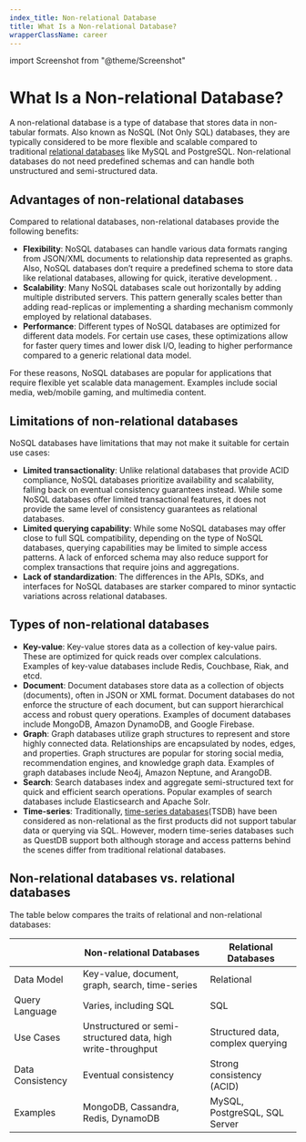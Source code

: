 ```yaml
---
index_title: Non-relational Database
title: What Is a Non-relational Database?
wrapperClassName: career
---
```


import Screenshot from "@theme/Screenshot"

# What Is a Non-relational Database?

A non-relational database is a type of database that stores data in non-tabular
formats. Also known as NoSQL (Not Only SQL) databases, they are typically
considered to be more flexible and scalable compared to traditional
[relational databases](/glossary/relational-database/) like MySQL and
PostgreSQL. Non-relational databases do not need predefined schemas and can
handle both unstructured and semi-structured data.

## Advantages of non-relational databases

Compared to relational databases, non-relational databases provide the following
benefits:

- **Flexibility**: NoSQL databases can handle various data formats ranging from
  JSON/XML documents to relationship data represented as graphs. Also, NoSQL
  databases don’t require a predefined schema to store data like relational
  databases, allowing for quick, iterative development. .
- **Scalability**: Many NoSQL databases scale out horizontally by adding
  multiple distributed servers. This pattern generally scales better than adding
  read-replicas or implementing a sharding mechanism commonly employed by
  relational databases.
- **Performance**: Different types of NoSQL databases are optimized for
  different data models. For certain use cases, these optimizations allow for
  faster query times and lower disk I/O, leading to higher performance compared
  to a generic relational data model.

For these reasons, NoSQL databases are popular for applications that require
flexible yet scalable data management. Examples include social media, web/mobile
gaming, and multimedia content.

## Limitations of non-relational databases

NoSQL databases have limitations that may not make it suitable for certain use
cases:

- **Limited transactionality**: Unlike relational databases that provide ACID
  compliance, NoSQL databases prioritize availability and scalability, falling
  back on eventual consistency guarantees instead. While some NoSQL databases
  offer limited transactional features, it does not provide the same level of
  consistency guarantees as relational databases.
- **Limited querying capability**: While some NoSQL databases may offer close to
  full SQL compatibility, depending on the type of NoSQL databases, querying
  capabilities may be limited to simple access patterns. A lack of enforced
  schema may also reduce support for complex transactions that require joins and
  aggregations.
- **Lack of standardization**: The differences in the APIs, SDKs, and interfaces
  for NoSQL databases are starker compared to minor syntactic variations across
  relational databases.

## Types of non-relational databases

- **Key-value**: Key-value stores data as a collection of key-value pairs. These
  are optimized for quick reads over complex calculations. Examples of key-value
  databases include Redis, Couchbase, Riak, and etcd.
- **Document**: Document databases store data as a collection of objects
  (documents), often in JSON or XML format. Document databases do not enforce
  the structure of each document, but can support hierarchical access and robust
  query operations. Examples of document databases include MongoDB, Amazon
  DynamoDB, and Google Firebase.
- **Graph**: Graph databases utilize graph structures to represent and store
  highly connected data. Relationships are encapsulated by nodes, edges, and
  properties. Graph structures are popular for storing social media,
  recommendation engines, and knowledge graph data. Examples of graph databases
  include Neo4j, Amazon Neptune, and ArangoDB.
- **Search**: Search databases index and aggregate semi-structured text for
  quick and efficient search operations. Popular examples of search databases
  include Elasticsearch and Apache Solr.
- **Time-series**: Traditionally,
  [time-series databases](/glossary/time-series-database/)(TSDB) have been
  considered as non-relational as the first products did not support tabular
  data or querying via SQL. However, modern time-series databases such as
  QuestDB support both although storage and access patterns behind the scenes
  differ from traditional relational databases.

## Non-relational databases vs. relational databases

The table below compares the traits of relational and non-relational databases:

|                  | Non-relational Databases                                    | Relational Databases              |
| ---------------- | ----------------------------------------------------------- | --------------------------------- |
| Data Model       | Key-value, document, graph, search, time-series             | Relational                        |
| Query Language   | Varies, including SQL                                       | SQL                               |
| Use Cases        | Unstructured or semi-structured data, high write-throughput | Structured data, complex querying |
| Data Consistency | Eventual consistency                                        | Strong consistency (ACID)         |
| Examples         | MongoDB, Cassandra, Redis, DynamoDB                         | MySQL, PostgreSQL, SQL Server     |
